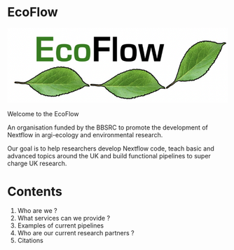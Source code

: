 # EcoFlow

![logo](./logo_sm.png)

Welcome to the EcoFlow

An organisation funded by the BBSRC to promote the development of Nextflow in argi-ecology and environmental research.

Our goal is to help researchers develop Nextflow code, teach basic and advanced topics around the UK and build functional pipelines to super charge UK research.

# Contents

1. Who are we ?
2. What services can we provide ?
3. Examples of current pipelines
4. Who are our current research partners ?
5. Citations

